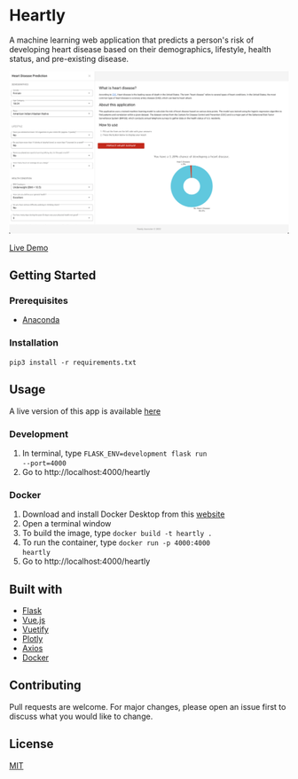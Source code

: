 # Heartly

A machine learning web application that predicts a person's risk of developing heart disease based on their demographics, lifestyle, health status, and pre-existing disease.

![screenshot](./screenshot.png)

[Live Demo](https://heartly.randya.dev)

## Getting Started

### Prerequisites

-   [Anaconda](https://www.anaconda.com/)

### Installation

```
pip3 install -r requirements.txt
```

## Usage

A live version of this app is available [here](https://randya.dev/heartly)

### Development

1. In terminal, type <code>FLASK_ENV=development flask run --port=4000</code>
2. Go to http://localhost:4000/heartly

### Docker

1. Download and install Docker Desktop from this [website](https://www.docker.com/get-started/)
2. Open a terminal window
3. To build the image, type <code>docker build -t heartly .</code>
4. To run the container, type <code>docker run -p 4000:4000 heartly</code>
5. Go to http://localhost:4000/heartly

## Built with

-   [Flask](https://flask.palletsprojects.com/)
-   [Vue.js](https://vuejs.org/)
-   [Vuetify](https://vuetifyjs.com/en/)
-   [Plotly](https://plotly.com/javascript/)
-   [Axios](https://axios-http.com/docs/intro)
-   [Docker](https://www.docker.com/)

## Contributing

Pull requests are welcome. For major changes, please open an issue first to discuss what you would like to change.

## License

[MIT](https://choosealicense.com/licenses/mit/)
